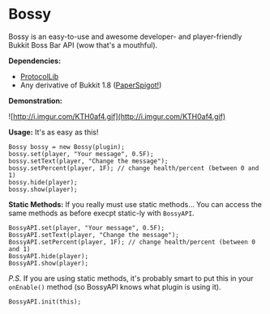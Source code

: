 # Bossy

Bossy is an easy-to-use and awesome developer- and player-friendly Bukkit Boss Bar API (wow that's a mouthful).

**Dependencies:**
* [ProtocolLib](https://www.spigotmc.org/resources/protocollib.1997/)
* Any derivative of Bukkit 1.8 ([PaperSpigot!](https://tcpr.ca/downloads/paperspigot))


**Demonstration:**

![http://i.imgur.com/KTH0af4.gif](http://i.imgur.com/KTH0af4.gif)

**Usage:** It's as easy as this!

```
Bossy bossy = new Bossy(plugin);
bossy.set(player, "Your message", 0.5F);
bossy.setText(player, "Change the message");
bossy.setPercent(player, 1F); // change health/percent (between 0 and 1)
bossy.hide(player);
bossy.show(player);
```

**Static Methods:** If you really must use static methods... You can access the same methods as before execpt static-ly with `BossyAPI`.

```
BossyAPI.set(player, "Your message", 0.5F);
BossyAPI.setText(player, "Change the message");
BossyAPI.setPercent(player, 1F); // change health/percent (between 0 and 1)
BossyAPI.hide(player);
BossyAPI.show(player);
```

*P.S.* If you are using static methods, it's probably smart to put this in your `onEnable()` method (so BossyAPI knows what plugin is using it).

```
BossyAPI.init(this);
```
